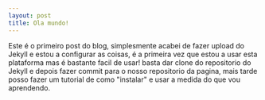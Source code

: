 ```yaml
---
layout: post
title: Ola mundo!
---
```


Este é o primeiro post do blog, simplesmente acabei de fazer upload do Jekyll e estou a configurar as coisas, é a primeira vez que estou a usar esta plataforma mas é bastante facil de usar! basta dar clone do repositorio do Jekyll e depois fazer commit para o nosso repositorio da pagina, mais tarde posso fazer um tutorial de como "instalar" e usar a medida do que vou aprendendo.
